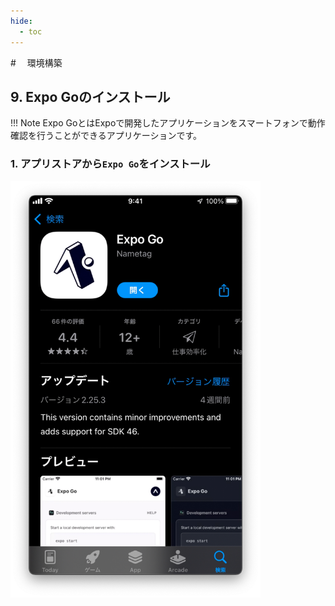 ```yaml
---
hide:
  - toc
---
```

#　<i class="fa fa-arrow-circle-right" aria-hidden="true"></i> 環境構築

## 9. Expo Goのインストール

!!! Note
    Expo GoとはExpoで開発したアプリケーションをスマートフォンで動作確認を行うことができるアプリケーションです。

### 1. アプリストアから`Expo Go`をインストール

<img src="../../../images/環境構築/環境構築_04.png" width="400">
   
